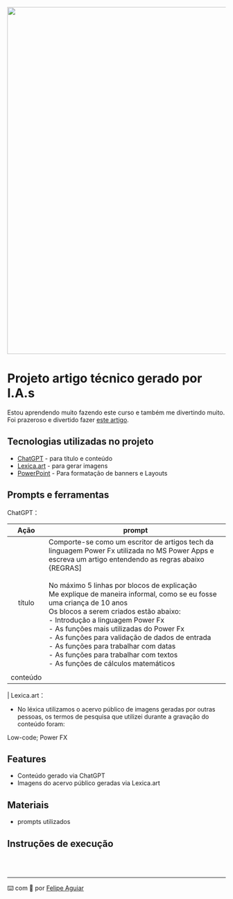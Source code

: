 <p align="center">
    <img width="800" src=".github/assets/01_Título.png">
</p>

# Projeto artigo técnico gerado por I.A.s

Estou aprendendo muito fazendo este curso e também me divertindo muito. Foi prazeroso e divertido fazer <a href="https://web.dio.me/articles/explorando-power-fx-a-magia-das-formulas-no-microsoft-power-apps?back=%2Farticles&page=1&order=oldest" title="View PDF now">este artigo</a>.

## Tecnologias utilizadas no projeto

- [ChatGPT](https://chat.openai.com/) - para título e conteúdo
- [Lexica.art](https://lexica.art/) - para gerar imagens
- [PowerPoint](https://www.microsoft.com/en/microsoft-365/powerpoint) - Para formatação de banners e Layouts

## Prompts e ferramentas


ChatGPT：

|   Ação   | prompt                                                                                                                                                                                                                                                                         |
| :------: | ------------------------------------------------------------------------------------------------------------------------------------------------------------------------------------------------------------------------------------------------------------------------------ |
|  título  | Comporte-se como um escritor de artigos tech da linguagem Power Fx utilizada no MS Power Apps e escreva um artigo entendendo as regras abaixo <br> {REGRAS]<br> <br>No máximo 5 linhas por blocos de explicação<br>Me explique de maneira informal, como se eu fosse uma criança de 10 anos<br>Os blocos a serem criados estão abaixo:<br>- Introdução a linguagem Power Fx<br>- As funções mais utilizadas do Power Fx<br>- As funções para validação de dados de entrada<br>- As funções para trabalhar com datas<br>- As funções para trabalhar com textos<br>- As funções de cálculos matemáticos
                                   |                                                                                                                                                                 |
| conteúdo | 
 |
Lexica.art：

- No léxica utilizamos o acervo público de imagens geradas por outras pessoas, os termos de pesquisa que utilizei durante a gravação do conteúdo foram:

 Low-code; Power FX



## Features

- Conteúdo gerado via ChatGPT
- Imagens do acervo público geradas via Lexica.art

## Materiais

- prompts utilizados

## Instruções de execução

<br/><br/>
<p>

---

⌨️ com 💜 por [Felipe Aguiar](https://github.com/felipeAguiarCode)
